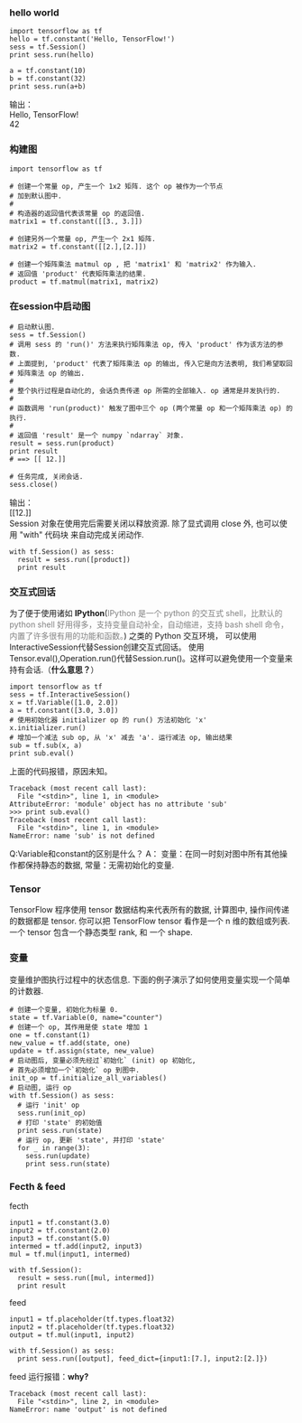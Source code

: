 ### hello world
```
import tensorflow as tf
hello = tf.constant('Hello, TensorFlow!')
sess = tf.Session()
print sess.run(hello)

a = tf.constant(10)
b = tf.constant(32)
print sess.run(a+b)
```
输出：</br>
Hello, TensorFlow!</br>
42

### 构建图
```
import tensorflow as tf

# 创建一个常量 op, 产生一个 1x2 矩阵. 这个 op 被作为一个节点
# 加到默认图中.
#
# 构造器的返回值代表该常量 op 的返回值.
matrix1 = tf.constant([[3., 3.]])

# 创建另外一个常量 op, 产生一个 2x1 矩阵.
matrix2 = tf.constant([[2.],[2.]])

# 创建一个矩阵乘法 matmul op , 把 'matrix1' 和 'matrix2' 作为输入.
# 返回值 'product' 代表矩阵乘法的结果.
product = tf.matmul(matrix1, matrix2)
```
### 在session中启动图
```
# 启动默认图.
sess = tf.Session()
# 调用 sess 的 'run()' 方法来执行矩阵乘法 op, 传入 'product' 作为该方法的参数. 
# 上面提到, 'product' 代表了矩阵乘法 op 的输出, 传入它是向方法表明, 我们希望取回
# 矩阵乘法 op 的输出.
#
# 整个执行过程是自动化的, 会话负责传递 op 所需的全部输入. op 通常是并发执行的.
# 
# 函数调用 'run(product)' 触发了图中三个 op (两个常量 op 和一个矩阵乘法 op) 的执行.
#
# 返回值 'result' 是一个 numpy `ndarray` 对象.
result = sess.run(product)
print result
# ==> [[ 12.]]

# 任务完成, 关闭会话.
sess.close()
```
输出：</br>
[[12.]]</br>
Session 对象在使用完后需要关闭以释放资源. 除了显式调用 close 外, 也可以使用 "with" 代码块 来自动完成关闭动作.
```
with tf.Session() as sess:
  result = sess.run([product])
  print result
```
### 交互式回话
为了便于使用诸如 **IPython**(<font color=gray>IPython 是一个 python 的交互式 shell，比默认的python shell 好用得多，支持变量自动补全，自动缩进，支持 bash shell 命令，内置了许多很有用的功能和函数。</font>) 之类的 Python 交互环境， 可以使用InteractiveSession代替Session创建交互式回话。 使用Tensor.eval(),Operation.run()代替Session.run()。这样可以避免使用一个变量来持有会话.（**什么意思？**）
```
import tensorflow as tf
sess = tf.InteractiveSession()
x = tf.Variable([1.0, 2.0])
a = tf.constant([3.0, 3.0])
# 使用初始化器 initializer op 的 run() 方法初始化 'x'
x.initializer.run()
# 增加一个减法 sub op, 从 'x' 减去 'a'. 运行减法 op, 输出结果 
sub = tf.sub(x, a)
print sub.eval()
```
上面的代码报错，原因未知。
```
Traceback (most recent call last):
  File "<stdin>", line 1, in <module>
AttributeError: 'module' object has no attribute 'sub'
>>> print sub.eval()
Traceback (most recent call last):
  File "<stdin>", line 1, in <module>
NameError: name 'sub' is not defined
```
Q:Variable和constant的区别是什么？
A： 变量：在同一时刻对图中所有其他操作都保持静态的数据, 常量：无需初始化的变量.
### Tensor
TensorFlow 程序使用 tensor 数据结构来代表所有的数据, 计算图中, 操作间传递的数据都是 tensor. 你可以把 TensorFlow tensor 看作是一个 n 维的数组或列表. 一个 tensor 包含一个静态类型 rank, 和 一个 shape. 
### 变量
变量维护图执行过程中的状态信息. 下面的例子演示了如何使用变量实现一个简单的计数器. 
```
# 创建一个变量, 初始化为标量 0.
state = tf.Variable(0, name="counter")
# 创建一个 op, 其作用是使 state 增加 1
one = tf.constant(1)
new_value = tf.add(state, one)
update = tf.assign(state, new_value)
# 启动图后, 变量必须先经过`初始化` (init) op 初始化,
# 首先必须增加一个`初始化` op 到图中.
init_op = tf.initialize_all_variables()
# 启动图, 运行 op
with tf.Session() as sess:
  # 运行 'init' op
  sess.run(init_op)
  # 打印 'state' 的初始值
  print sess.run(state)
  # 运行 op, 更新 'state', 并打印 'state'
  for _ in range(3):
    sess.run(update)
    print sess.run(state)
```
### Fecth & feed
fecth
```
input1 = tf.constant(3.0)
input2 = tf.constant(2.0)
input3 = tf.constant(5.0)
intermed = tf.add(input2, input3)
mul = tf.mul(input1, intermed)

with tf.Session():
  result = sess.run([mul, intermed])
  print result
```
feed
```
input1 = tf.placeholder(tf.types.float32)
input2 = tf.placeholder(tf.types.float32)
output = tf.mul(input1, input2)

with tf.Session() as sess:
  print sess.run([output], feed_dict={input1:[7.], input2:[2.]})
```
feed 运行报错：**why?**
```
Traceback (most recent call last):
  File "<stdin>", line 2, in <module>
NameError: name 'output' is not defined
```

